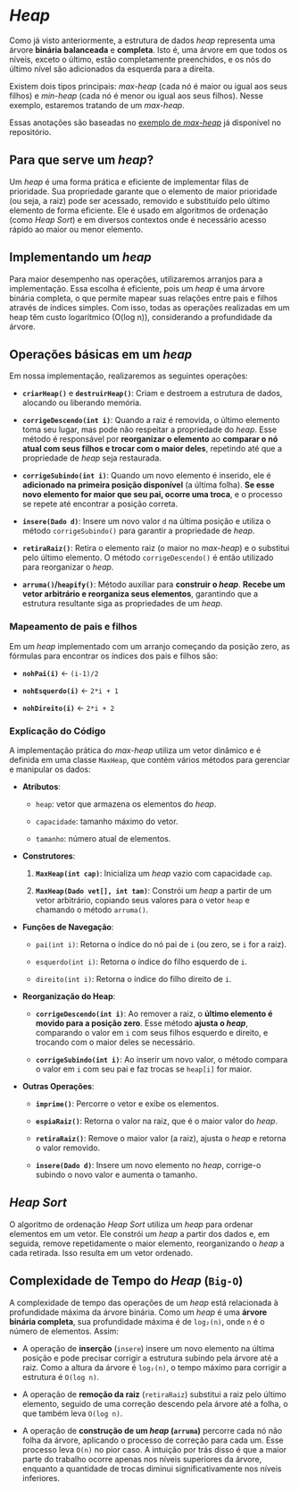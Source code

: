 # *Heap*

Como já visto anteriormente, a estrutura de dados *heap* representa uma árvore **binária** **balanceada** e **completa**. Isto é, uma árvore em que todos os níveis, exceto o último, estão completamente preenchidos, e os nós do último nível são adicionados da esquerda para a direita.

Existem dois tipos principais: *max-heap* (cada nó é maior ou igual aos seus filhos) e *min-heap* (cada nó é menor ou igual aos seus filhos). Nesse exemplo, estaremos tratando de um *max-heap*.

Essas anotações são baseadas no [exemplo de *max-heap*](https://github.com/gabrafo/Algoritmos-ED/blob/master/Implementa%C3%A7%C3%B5es%20de%20ED/maxheap.cpp) já disponível no repositório.

## Para que serve um *heap*?

Um *heap* é uma forma prática e eficiente de implementar filas de prioridade. Sua propriedade garante que o elemento de maior prioridade (ou seja, a raiz) pode ser acessado, removido e substituído pelo último elemento de forma eficiente. Ele é usado em algoritmos de ordenação (como *Heap Sort*) e em diversos contextos onde é necessário acesso rápido ao maior ou menor elemento.

## Implementando um *heap*

Para maior desempenho nas operações, utilizaremos arranjos para a implementação. Essa escolha é eficiente, pois um *heap* é uma árvore binária completa, o que permite mapear suas relações entre pais e filhos através de índices simples. Com isso, todas as operações realizadas em um heap têm custo logarítmico (O(log n)), considerando a profundidade da árvore.


## Operações básicas em um *heap*  

Em nossa implementação, realizaremos as seguintes operações:  

- **`criarHeap()`** e **`destruirHeap()`**: Criam e destroem a estrutura de dados, alocando ou liberando memória.  

- **`corrigeDescendo(int i)`**: Quando a raiz é removida, o último elemento toma seu lugar, mas pode não respeitar a propriedade do *heap*. Esse método é responsável por **reorganizar o elemento** ao **comparar o nó atual com seus filhos e trocar com o maior deles**, repetindo até que a propriedade de *heap* seja restaurada.  

- **`corrigeSubindo(int i)`**: Quando um novo elemento é inserido, ele é **adicionado na primeira posição disponível** (a última folha). **Se esse novo elemento for maior que seu pai, ocorre uma troca**, e o processo se repete até encontrar a posição correta.  

- **`insere(Dado d)`**: Insere um novo valor `d` na última posição e utiliza o método `corrigeSubindo()` para garantir a propriedade de *heap*.  

- **`retiraRaiz()`**: Retira o elemento raiz (o maior no *max-heap*) e o substitui pelo último elemento. O método `corrigeDescendo()` é então utilizado para reorganizar o *heap*.  

- **`arruma()`/`heapify()`**: Método auxiliar para **construir o *heap***. **Recebe um vetor arbitrário e reorganiza seus elementos**, garantindo que a estrutura resultante siga as propriedades de um *heap*. 

### Mapeamento de pais e filhos  
Em um *heap* implementado com um arranjo começando da posição zero, as fórmulas para encontrar os índices dos pais e filhos são:  

- **`nohPai(i)`** ← `(i-1)/2`  

- **`nohEsquerdo(i)`** ← `2*i + 1`  

- **`nohDireito(i)`** ← `2*i + 2`  

### Explicação do Código

A implementação prática do *max-heap* utiliza um vetor dinâmico e é definida em uma classe `MaxHeap`, que contém vários métodos para gerenciar e manipular os dados:

- **Atributos**:  

  - `heap`: vetor que armazena os elementos do *heap*.  

  - `capacidade`: tamanho máximo do vetor.  

  - `tamanho`: número atual de elementos.  

- **Construtores**:  

  1. **`MaxHeap(int cap)`**: Inicializa um *heap* vazio com capacidade `cap`.  

  2. **`MaxHeap(Dado vet[], int tam)`**: Constrói um *heap* a partir de um vetor arbitrário, copiando seus valores para o vetor `heap` e chamando o método `arruma()`.  

- **Funções de Navegação**:  

  - `pai(int i)`: Retorna o índice do nó pai de `i` (ou zero, se `i` for a raiz). 

  - `esquerdo(int i)`: Retorna o índice do filho esquerdo de `i`.  

  - `direito(int i)`: Retorna o índice do filho direito de `i`.  

- **Reorganização do Heap**:  

  - **`corrigeDescendo(int i)`**: Ao remover a raiz, o **último elemento é movido para a posição zero**. Esse método **ajusta o *heap***, comparando o valor em `i` com seus filhos esquerdo e direito, e trocando com o maior deles se necessário.  

  - **`corrigeSubindo(int i)`**: Ao inserir um novo valor, o método compara o valor em `i` com seu pai e faz trocas se `heap[i]` for maior.  

- **Outras Operações**:  

  - **`imprime()`**: Percorre o vetor e exibe os elementos.  

  - **`espiaRaiz()`**: Retorna o valor na raiz, que é o maior valor do *heap*.  

  - **`retiraRaiz()`**: Remove o maior valor (a raiz), ajusta o *heap* e retorna o valor removido.  

  - **`insere(Dado d)`**: Insere um novo elemento no *heap*, corrige-o subindo o novo valor e aumenta o tamanho.  

## *Heap Sort*  

O algoritmo de ordenação *Heap Sort* utiliza um *heap* para ordenar elementos em um vetor. Ele constrói um *heap* a partir dos dados e, em seguida, remove repetidamente o maior elemento, reorganizando o *heap* a cada retirada. Isso resulta em um vetor ordenado.

## Complexidade de Tempo do *Heap* (`Big-O`)

A complexidade de tempo das operações de um *heap* está relacionada à profundidade máxima da árvore binária. Como um *heap* é uma **árvore binária completa**, sua profundidade máxima é de `log₂(n)`, onde `n` é o número de elementos. Assim:

- A operação de **inserção** (`insere`) insere um novo elemento na última posição e pode precisar corrigir a estrutura subindo pela árvore até a raiz. Como a altura da árvore é `log₂(n)`, o tempo máximo para corrigir a estrutura é `O(log n)`.

- A operação de **remoção da raiz** (`retiraRaiz`) substitui a raiz pelo último elemento, seguido de uma correção descendo pela árvore até a folha, o que também leva `O(log n)`.

- A operação de **construção de um *heap* (`arruma`)** percorre cada nó não folha da árvore, aplicando o processo de correção para cada um. Esse processo leva `O(n)` no pior caso. A intuição por trás disso é que a maior parte do trabalho ocorre apenas nos níveis superiores da árvore, enquanto a quantidade de trocas diminui significativamente nos níveis inferiores.
